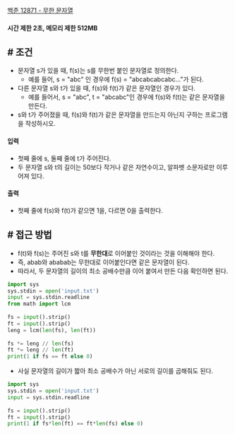 
[백준 12871 - 무한 문자열](https://www.acmicpc.net/problem/12871)

#### **시간 제한 2초, 메모리 제한 512MB**

## **# 조건**

- 문자열 s가 있을 때, f(s)는 s를 무한번 붙인 문자열로 정의한다. 
	- 예를 들어, s = "abc" 인 경우에 f(s) = "abcabcabcabc..."가 된다.
- 다른 문자열 s와 t가 있을 때, f(s)와 f(t)가 같은 문자열인 경우가 있다. 
	- 예를 들어서, s = "abc", t = "abcabc"인 경우에 f(s)와 f(t)는 같은 문자열을 만든다.
- s와 t가 주어졌을 때, f(s)와 f(t)가 같은 문자열을 만드는지 아닌지 구하는 프로그램을 작성하시오.

#### **입력**
- 첫째 줄에 s, 둘째 줄에 t가 주어진다. 
- 두 문자열 s와 t의 길이는 50보다 작거나 같은 자연수이고, 알파벳 소문자로만 이루어져 있다.

#### **출력**
- 첫째 줄에 f(s)와 f(t)가 같으면 1을, 다르면 0을 출력한다.

## **# 접근 방법**

- f(t)와 f(s)는 주어진 s와 t를 **무한대**로 이어붙인 것이라는 것을 이해해야 한다.
- 즉, abab와 ababab는 무한대로 이어붙인다면 같은 문자열이 된다.
- 따라서, 두 문자열의 길이의 최소 공배수만큼 이어 붙여서 만든 다음 확인하면 된다.

```python
import sys  
sys.stdin = open('input.txt')  
input = sys.stdin.readline  
from math import lcm  
  
fs = input().strip()  
ft = input().strip()  
leng = lcm(len(fs), len(ft))  
  
fs *= leng // len(fs)  
ft *= leng // len(ft)  
print(1 if fs == ft else 0)
```

- 사실 문자열의 길이가 짧아 최소 공배수가 아닌 서로의 길이를 곱해줘도 된다.

```python
import sys  
sys.stdin = open('input.txt')  
input = sys.stdin.readline  
  
fs = input().strip()  
ft = input().strip()  
print(1 if fs*len(ft) == ft*len(fs) else 0)
```